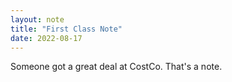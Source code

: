 ```yaml
---
layout: note
title: "First Class Note"
date: 2022-08-17
---
```

Someone got a great deal at CostCo. That's a note.